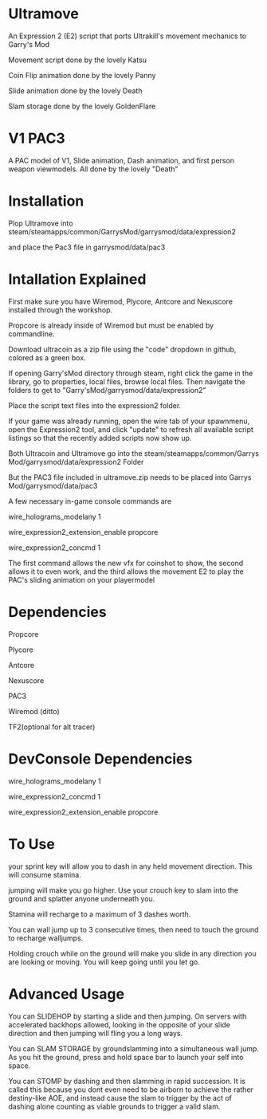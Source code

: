 # Ultramove
An Expression 2 (E2) script that ports Ultrakill's movement mechanics to Garry's Mod

Movement script done by the lovely Katsu

Coin Flip animation done by the lovely Panny

Slide animation done by the lovely Death

Slam storage done by the lovely GoldenFlare

# V1 PAC3
A PAC model of V1, Slide animation, Dash animation, and first person weapon viewmodels.
All done by the lovely "Death"

# Installation

Plop Ultramove into steam/steamapps/common/GarrysMod/garrysmod/data/expression2

and place the Pac3 file in garrysmod/data/pac3

# Intallation Explained
First make sure you have Wiremod, Plycore, Antcore and Nexuscore installed through the workshop.

Propcore is already inside of Wiremod but must be enabled by commandline.

Download ultracoin as a zip file using the "code" dropdown in github, colored as a green box.

If opening Garry'sMod directory through steam, right click the game in the library, go to properties, local files, browse local files. Then navigate the folders to get to "Garry'sMod/garrysmod/data/expression2"

Place the script text files into the expression2 folder.

If your game was already running, open the wire tab of your spawnmenu, open the Expression2 tool, and click "update" to refresh all available script listings so that the recently added scripts now show up.

Both Ultracoin and Ultramove go into the steam/steamapps/common/Garrys Mod/garrysmod/data/expression2 
Folder

But the PAC3 file included in ultramove.zip needs to be placed into Garrys Mod/garrysmod/data/pac3


A few necessary in-game console commands are

wire_holograms_modelany 1

wire_expression2_extension_enable propcore

wire_expression2_concmd 1

The first command allows the new vfx for coinshot to show, the second allows it to even work, and the third allows the movement E2 to play the PAC's sliding animation on your playermodel


# Dependencies
Propcore

Plycore

Antcore

Nexuscore

PAC3

Wiremod (ditto)

TF2(optional for alt tracer)

# DevConsole Dependencies
wire_holograms_modelany 1

wire_expression2_concmd 1

wire_expression2_extension_enable propcore

# To Use

your sprint key will allow you to dash in any held movement direction. This will consume stamina.

jumping will make you go higher. Use your crouch key to slam into the ground and splatter anyone underneath you.

Stamina will recharge to a maximum of 3 dashes worth.

You can wall jump up to 3 consecutive times, then need to touch the ground to recharge walljumps.

Holding crouch while on the ground will make you slide in any direction you are looking or moving. You will keep going until you let go.

# Advanced Usage

You can SLIDEHOP by starting a slide and then jumping. On servers with accelerated backhops allowed, looking in the opposite of your slide direction and then jumping will fling you a long ways.

You can SLAM STORAGE by groundslamming into a simultaneous wall jump. As you hit the ground, press and hold space bar to launch your self into space.

You can STOMP by dashing and then slamming in rapid succession. It is called this because you dont even need to be airborn to achieve the rather destiny-like AOE, and instead cause the slam to trigger by the act of dashing alone counting as viable grounds to trigger a valid slam.
